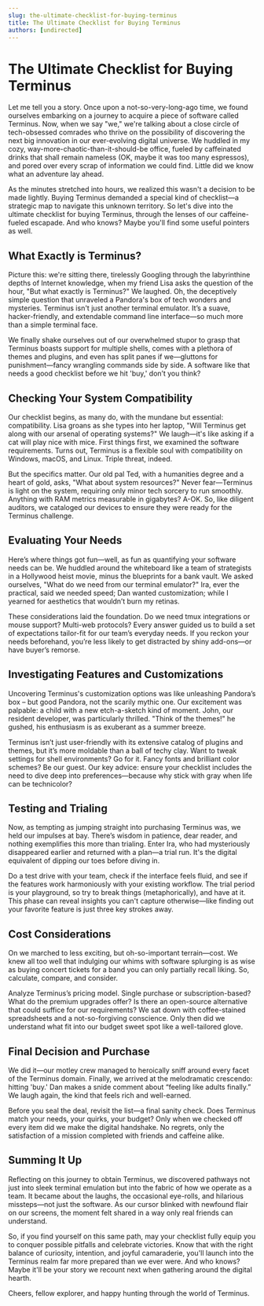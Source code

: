 ```yaml
---
slug: the-ultimate-checklist-for-buying-terminus
title: The Ultimate Checklist for Buying Terminus
authors: [undirected]
---
```



# The Ultimate Checklist for Buying Terminus

Let me tell you a story. Once upon a not-so-very-long-ago time, we found ourselves embarking on a journey to acquire a piece of software called Terminus. Now, when we say "we," we're talking about a close circle of tech-obsessed comrades who thrive on the possibility of discovering the next big innovation in our ever-evolving digital universe. We huddled in my cozy, way-more-chaotic-than-it-should-be office, fueled by caffeinated drinks that shall remain nameless (OK, maybe it was too many espressos), and pored over every scrap of information we could find. Little did we know what an adventure lay ahead.

As the minutes stretched into hours, we realized this wasn't a decision to be made lightly. Buying Terminus demanded a special kind of checklist—a strategic map to navigate this unknown territory. So let's dive into the ultimate checklist for buying Terminus, through the lenses of our caffeine-fueled escapade. And who knows? Maybe you'll find some useful pointers as well.

## What Exactly is Terminus?

Picture this: we're sitting there, tirelessly Googling through the labyrinthine depths of Internet knowledge, when my friend Lisa asks the question of the hour, "But what exactly is Terminus?" We laughed. Oh, the deceptively simple question that unraveled a Pandora's box of tech wonders and mysteries. Terminus isn't just another terminal emulator. It’s a suave, hacker-friendly, and extendable command line interface—so much more than a simple terminal face.

We finally shake ourselves out of our overwhelmed stupor to grasp that Terminus boasts support for multiple shells, comes with a plethora of themes and plugins, and even has split panes if we—gluttons for punishment—fancy wrangling commands side by side. A software like that needs a good checklist before we hit 'buy,' don’t you think?

## Checking Your System Compatibility

Our checklist begins, as many do, with the mundane but essential: compatibility. Lisa groans as she types into her laptop, "Will Terminus get along with our arsenal of operating systems?" We laugh—it's like asking if a cat will play nice with mice. First things first, we examined the software requirements. Turns out, Terminus is a flexible soul with compatibility on Windows, macOS, and Linux. Triple threat, indeed.

But the specifics matter. Our old pal Ted, with a humanities degree and a heart of gold, asks, "What about system resources?" Never fear—Terminus is light on the system, requiring only minor tech sorcery to run smoothly. Anything with RAM metrics measurable in gigabytes? A-OK. So, like diligent auditors, we cataloged our devices to ensure they were ready for the Terminus challenge.

## Evaluating Your Needs

Here’s where things got fun—well, as fun as quantifying your software needs can be. We huddled around the whiteboard like a team of strategists in a Hollywood heist movie, minus the blueprints for a bank vault. We asked ourselves, "What do we need from our terminal emulator?" Ira, ever the practical, said we needed speed; Dan wanted customization; while I yearned for aesthetics that wouldn’t burn my retinas.

These considerations laid the foundation. Do we need tmux integrations or mouse support? Multi-web protocols? Every answer guided us to build a set of expectations tailor-fit for our team’s everyday needs. If you reckon your needs beforehand, you’re less likely to get distracted by shiny add-ons—or have buyer’s remorse.

## Investigating Features and Customizations

Uncovering Terminus's customization options was like unleashing Pandora’s box – but good Pandora, not the scarily mythic one. Our excitement was palpable: a child with a new etch-a-sketch kind of moment. John, our resident developer, was particularly thrilled. "Think of the themes!" he gushed, his enthusiasm is as exuberant as a summer breeze.

Terminus isn’t just user-friendly with its extensive catalog of plugins and themes, but it’s more moldable than a ball of techy clay. Want to tweak settings for shell environments? Go for it. Fancy fonts and brilliant color schemes? Be our guest. Our key advice: ensure your checklist includes the need to dive deep into preferences—because why stick with gray when life can be technicolor?

## Testing and Trialing

Now, as tempting as jumping straight into purchasing Terminus was, we held our impulses at bay. There’s wisdom in patience, dear reader, and nothing exemplifies this more than trialing. Enter Ira, who had mysteriously disappeared earlier and returned with a plan—a trial run. It's the digital equivalent of dipping our toes before diving in.

Do a test drive with your team, check if the interface feels fluid, and see if the features work harmoniously with your existing workflow. The trial period is your playground, so try to break things (metaphorically), and have at it. This phase can reveal insights you can't capture otherwise—like finding out your favorite feature is just three key strokes away.

## Cost Considerations

On we marched to less exciting, but oh-so-important terrain—cost. We knew all too well that indulging our whims with software splurging is as wise as buying concert tickets for a band you can only partially recall liking. So, calculate, compare, and consider.

Analyze Terminus’s pricing model. Single purchase or subscription-based? What do the premium upgrades offer? Is there an open-source alternative that could suffice for our requirements? We sat down with coffee-stained spreadsheets and a not-so-forgiving conscience. Only then did we understand what fit into our budget sweet spot like a well-tailored glove.

## Final Decision and Purchase

We did it—our motley crew managed to heroically sniff around every facet of the Terminus domain. Finally, we arrived at the melodramatic crescendo: hitting 'buy.' Dan makes a snide comment about “feeling like adults finally.” We laugh again, the kind that feels rich and well-earned.

Before you seal the deal, revisit the list—a final sanity check. Does Terminus match your needs, your quirks, your budget? Only when we checked off every item did we make the digital handshake. No regrets, only the satisfaction of a mission completed with friends and caffeine alike.

## Summing It Up

Reflecting on this journey to obtain Terminus, we discovered pathways not just into sleek terminal emulation but into the fabric of how we operate as a team. It became about the laughs, the occasional eye-rolls, and hilarious missteps—not just the software. As our cursor blinked with newfound flair on our screens, the moment felt shared in a way only real friends can understand.

So, if you find yourself on this same path, may your checklist fully equip you to conquer possible pitfalls and celebrate victories. Know that with the right balance of curiosity, intention, and joyful camaraderie, you'll launch into the Terminus realm far more prepared than we ever were. And who knows? Maybe it'll be your story we recount next when gathering around the digital hearth.

Cheers, fellow explorer, and happy hunting through the world of Terminus.